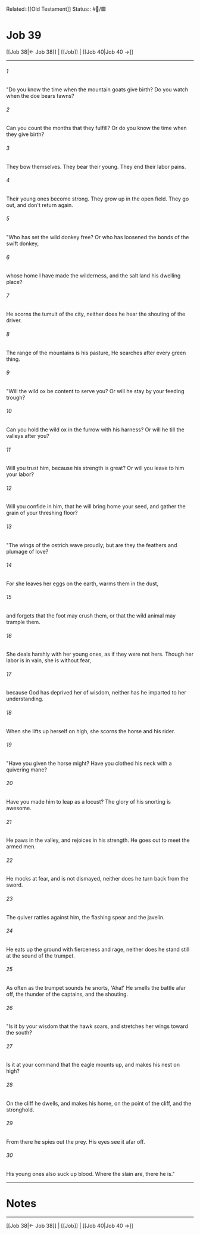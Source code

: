 Related::[[Old Testament]]
Status:: #📖/🟥
# Job 39

[[Job 38|← Job 38]] | [[Job]] | [[Job 40|Job 40 →]]
***



###### 1 
"Do you know the time when the mountain goats give birth? Do you watch when the doe bears fawns? 

###### 2 
Can you count the months that they fulfill? Or do you know the time when they give birth? 

###### 3 
They bow themselves. They bear their young. They end their labor pains. 

###### 4 
Their young ones become strong. They grow up in the open field. They go out, and don't return again. 

###### 5 
"Who has set the wild donkey free? Or who has loosened the bonds of the swift donkey, 

###### 6 
whose home I have made the wilderness, and the salt land his dwelling place? 

###### 7 
He scorns the tumult of the city, neither does he hear the shouting of the driver. 

###### 8 
The range of the mountains is his pasture, He searches after every green thing. 

###### 9 
"Will the wild ox be content to serve you? Or will he stay by your feeding trough? 

###### 10 
Can you hold the wild ox in the furrow with his harness? Or will he till the valleys after you? 

###### 11 
Will you trust him, because his strength is great? Or will you leave to him your labor? 

###### 12 
Will you confide in him, that he will bring home your seed, and gather the grain of your threshing floor? 

###### 13 
"The wings of the ostrich wave proudly; but are they the feathers and plumage of love? 

###### 14 
For she leaves her eggs on the earth, warms them in the dust, 

###### 15 
and forgets that the foot may crush them, or that the wild animal may trample them. 

###### 16 
She deals harshly with her young ones, as if they were not hers. Though her labor is in vain, she is without fear, 

###### 17 
because God has deprived her of wisdom, neither has he imparted to her understanding. 

###### 18 
When she lifts up herself on high, she scorns the horse and his rider. 

###### 19 
"Have you given the horse might? Have you clothed his neck with a quivering mane? 

###### 20 
Have you made him to leap as a locust? The glory of his snorting is awesome. 

###### 21 
He paws in the valley, and rejoices in his strength. He goes out to meet the armed men. 

###### 22 
He mocks at fear, and is not dismayed, neither does he turn back from the sword. 

###### 23 
The quiver rattles against him, the flashing spear and the javelin. 

###### 24 
He eats up the ground with fierceness and rage, neither does he stand still at the sound of the trumpet. 

###### 25 
As often as the trumpet sounds he snorts, 'Aha!' He smells the battle afar off, the thunder of the captains, and the shouting. 

###### 26 
"Is it by your wisdom that the hawk soars, and stretches her wings toward the south? 

###### 27 
Is it at your command that the eagle mounts up, and makes his nest on high? 

###### 28 
On the cliff he dwells, and makes his home, on the point of the cliff, and the stronghold. 

###### 29 
From there he spies out the prey. His eyes see it afar off. 

###### 30 
His young ones also suck up blood. Where the slain are, there he is."

---
# Notes


***
[[Job 38|← Job 38]] | [[Job]] | [[Job 40|Job 40 →]]
